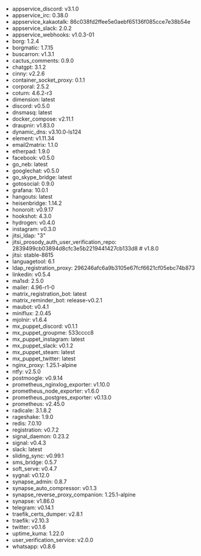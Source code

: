 * appservice_discord: v3.1.0
* appservice_irc: 0.38.0
* appservice_kakaotalk: 86c038fd2ffee5e0aebf65136f085cce7e38b54e
* appservice_slack: 2.0.2
* appservice_webhooks: v1.0.3-01
* borg: 1.2.4
* borgmatic: 1.7.15
* buscarron: v1.3.1
* cactus_comments: 0.9.0
* chatgpt: 3.1.2
* cinny: v2.2.6
* container_socket_proxy: 0.1.1
* corporal: 2.5.2
* coturn: 4.6.2-r3
* dimension: latest
* discord: v0.5.0
* dnsmasq: latest
* docker_compose: v2.11.1
* draupnir: v1.83.0
* dynamic_dns: v3.10.0-ls124
* element: v1.11.34
* email2matrix: 1.1.0
* etherpad: 1.9.0
* facebook: v0.5.0
* go_neb: latest
* googlechat: v0.5.0
* go_skype_bridge: latest
* gotosocial: 0.9.0
* grafana: 10.0.1
* hangouts: latest
* heisenbridge: 1.14.2
* honoroit: v0.9.17
* hookshot: 4.3.0
* hydrogen: v0.4.0
* instagram: v0.3.0
* jitsi_ldap: "3"
* jitsi_prosody_auth_user_verification_repo: 2839499cb03894d8cfc3e5b2219441427cb133d8 # v1.8.0
* jitsi: stable-8615
* languagetool: 6.1
* ldap_registration_proxy: 296246afc6a9b3105e67fcf6621cf05ebc74b873
* linkedin: v0.5.4
* ma1sd: 2.5.0
* mailer: 4.96-r1-0
* matrix_registration_bot: latest
* matrix_reminder_bot: release-v0.2.1
* maubot: v0.4.1
* miniflux: 2.0.45
* mjolnir: v1.6.4
* mx_puppet_discord: v0.1.1
* mx_puppet_groupme: 533cccc8
* mx_puppet_instagram: latest
* mx_puppet_slack: v0.1.2
* mx_puppet_steam: latest
* mx_puppet_twitter: latest
* nginx_proxy: 1.25.1-alpine
* ntfy: v2.5.0
* postmoogle: v0.9.14
* prometheus_nginxlog_exporter: v1.10.0
* prometheus_node_exporter: v1.6.0
* prometheus_postgres_exporter: v0.13.0
* prometheus: v2.45.0
* radicale: 3.1.8.2
* rageshake: 1.9.0
* redis: 7.0.10
* registration: v0.7.2
* signal_daemon: 0.23.2
* signal: v0.4.3
* slack: latest
* sliding_sync: v0.99.1
* sms_bridge: 0.5.7
* soft_serve: v0.4.7
* sygnal: v0.12.0
* synapse_admin: 0.8.7
* synapse_auto_compressor: v0.1.3
* synapse_reverse_proxy_companion: 1.25.1-alpine
* synapse: v1.86.0
* telegram: v0.14.1
* traefik_certs_dumper: v2.8.1
* traefik: v2.10.3
* twitter: v0.1.6
* uptime_kuma: 1.22.0
* user_verification_service: v2.0.0
* whatsapp: v0.8.6
